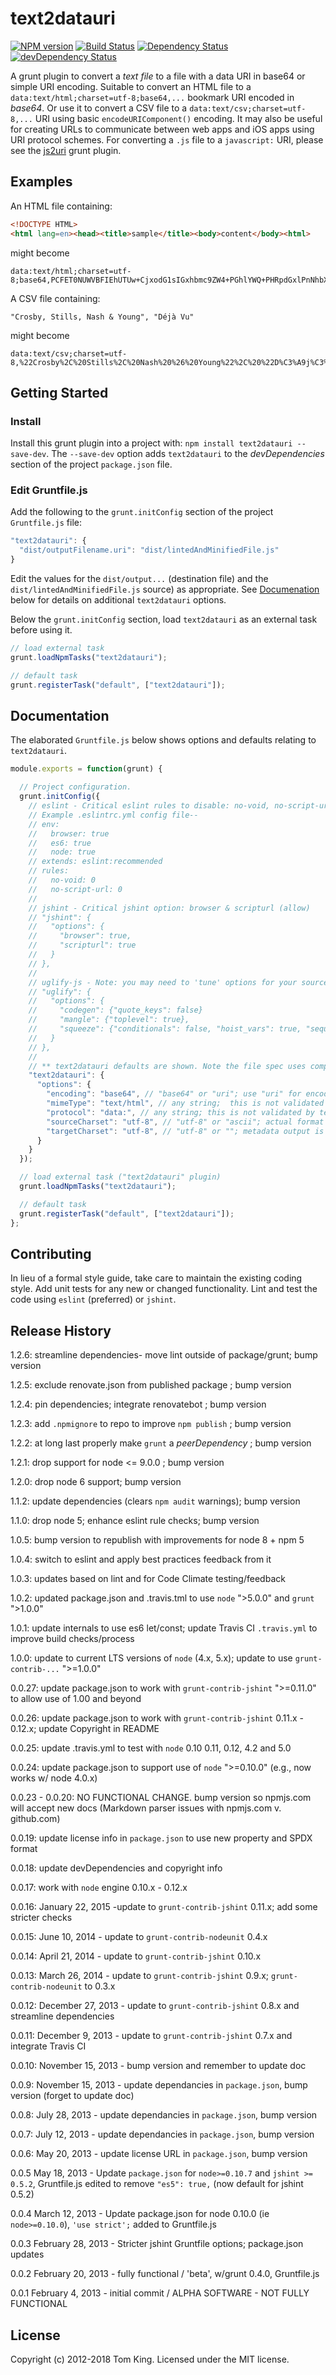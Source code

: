 # text2datauri

[![NPM version][npm-image]][npm-url] [![Build Status][build-image]][build-url]
[![Dependency Status][dep-image]][dep-url] [![devDependency Status][devDep-image]][devDep-url]

A grunt plugin to convert a _text_ _file_ to a file with a data URI in base64
or simple URI encoding. Suitable to convert an HTML file to a `data:text/html;charset=utf-8;base64,...`
bookmark URI encoded in _base64_. Or use it to convert a CSV file to a
`data:text/csv;charset=utf-8,...` URI using basic `encodeURIComponent()`
encoding. It may also be useful for creating URLs to communicate between web
apps and iOS apps using URI protocol schemes. For converting a `.js` file to a
`javascript:` URI, please see the [js2uri] grunt plugin.

## Examples

An HTML file containing:

```html
<!DOCTYPE HTML>
<html lang=en><head><title>sample</title><body>content</body><html>
```

might become

```url
data:text/html;charset=utf-8;base64,PCFET0NUWVBFIEhUTUw+CjxodG1sIGxhbmc9ZW4+PGhlYWQ+PHRpdGxlPnNhbXBsZTwvdGl0bGU+PGJvZHk+Y29udGVudDwvYm9keT48aHRtbD4=
```

A CSV file containing:

```csv
"Crosby, Stills, Nash & Young", "Déjà Vu"
```

might become

```url
data:text/csv;charset=utf-8,%22Crosby%2C%20Stills%2C%20Nash%20%26%20Young%22%2C%20%22D%C3%A9j%C3%A0%20Vu%22
```

## Getting Started

### Install

Install this grunt plugin into a project with:
`npm install text2datauri --save-dev`. The `--save-dev` option adds
`text2datauri` to the _devDependencies_ section of the project `package.json`
file.

### Edit Gruntfile.js

Add the following to the `grunt.initConfig` section of the project
`Gruntfile.js` file:

```javascript
"text2datauri": {
  "dist/outputFilename.uri": "dist/lintedAndMinifiedFile.js"
}
```

Edit the  values for the `dist/output...` (destination file) and the
`dist/lintedAndMinifiedFile.js` source) as appropriate. See
[Documenation](#documentation) below for details on additional `text2datauri`
options.

Below the `grunt.initConfig` section, load `text2datauri` as an external task
before using it.

```javascript
// load external task
grunt.loadNpmTasks("text2datauri");

// default task
grunt.registerTask("default", ["text2datauri"]);
```

## Documentation

The elaborated `Gruntfile.js` below shows options and defaults relating to
`text2datauri`.

```javascript
module.exports = function(grunt) {

  // Project configuration.
  grunt.initConfig({
    // eslint - Critical eslint rules to disable: no-void, no-script-url
    // Example .eslintrc.yml config file--
    // env:
    //   browser: true
    //   es6: true
    //   node: true
    // extends: eslint:recommended
    // rules:
    //   no-void: 0
    //   no-script-url: 0
    //
    // jshint - Critical jshint option: browser & scripturl (allow)
    // "jshint": {
    //   "options": {
    //     "browser": true,
    //     "scripturl": true
    //   }
    // },
    //
    // uglify-js - Note: you may need to 'tune' options for your source
    // "uglify": {
    //   "options": {
    //     "codegen": {"quote_keys": false}
    //     "mangle": {"toplevel": true},
    //     "squeeze": {"conditionals": false, "hoist_vars": true, "sequences": false},
    //   }
    // },
    //
    // ** text2datauri defaults are shown. Note the file spec uses compact form
    "text2datauri": {
      "options": {
        "encoding": "base64", // "base64" or "uri"; use "uri" for encodeURIComponent()
        "mimeType": "text/html", // any string;  this is not validated by text2datauri
        "protocol": "data:", // any string; this is not validated by text2datauri
        "sourceCharset": "utf-8", // "utf-8" or "ascii"; actual format not validated
        "targetCharset": "utf-8", // "utf-8" or ""; metadata output is always utf-8
      }
    }
  });

  // load external task ("text2datauri" plugin)
  grunt.loadNpmTasks("text2datauri");

  // default task
  grunt.registerTask("default", ["text2datauri"]);
};
```

## Contributing

In lieu of a formal style guide, take care to maintain the existing coding
style. Add unit tests for any new or changed functionality. Lint and test the
code using `eslint` (preferred) or `jshint`.

## Release History

1.2.6: streamline dependencies- move lint outside of package/grunt; bump version

1.2.5: exclude renovate.json from published package ; bump version

1.2.4: pin dependencies; integrate renovatebot ; bump version

1.2.3: add `.npmignore` to repo to improve `npm publish` ; bump version

1.2.2: at long last properly make `grunt` a _peerDependency_ ; bump version

1.2.1: drop support for node <= 9.0.0 ; bump version

1.2.0: drop node 6 support; bump version

1.1.2: update dependencies (clears `npm audit` warnings); bump version

1.1.0: drop node 5; enhance eslint rule checks; bump version

1.0.5: bump version to republish with improvements for node 8 + npm 5

1.0.4: switch to eslint and apply best practices feedback from it

1.0.3: updates based on lint and for Code Climate testing/feedback

1.0.2: updated package.json and .travis.tml to use `node` ">5.0.0" and `grunt`
">1.0.0"

1.0.1: update internals to use es6 let/const; update Travis CI `.travis.yml`
to improve build checks/process

1.0.0: update to current LTS versions of `node` (4.x, 5.x); update to use
`grunt-contrib-...` ">=1.0.0"

0.0.27: update package.json to work with `grunt-contrib-jshint` ">=0.11.0" to
allow use of 1.00 and beyond

0.0.26: update package.json to work with `grunt-contrib-jshint` 0.11.x -
0.12.x; update Copyright in README

0.0.25: update .travis.yml to test with `node` 0.10 0.11, 0.12, 4.2 and 5.0

0.0.24: update package.json to support use of `node` ">=0.10.0" (e.g., now
works w/ node 4.0.x)

0.0.23 - 0.0.20: NO FUNCTIONAL CHANGE. bump version so npmjs.com will accept
new docs (Markdown parser issues with npmjs.com v. github.com)

0.0.19: update license info in `package.json` to use new property and SPDX
format

0.0.18: update devDependencies and copyright info

0.0.17: work with `node` engine 0.10.x - 0.12.x

0.0.16: January 22, 2015 -update to `grunt-contrib-jshint` 0.11.x; add some
stricter checks

0.0.15: June 10, 2014 - update to `grunt-contrib-nodeunit` 0.4.x

0.0.14: April 21, 2014 - update to `grunt-contrib-jshint` 0.10.x

0.0.13: March 26, 2014 - update to `grunt-contrib-jshint` 0.9.x;
`grunt-contrib-nodeunit` to 0.3.x

0.0.12: December 27, 2013 - update to `grunt-contrib-jshint` 0.8.x and
streamline dependencies

0.0.11: December 9, 2013 - update to `grunt-contrib-jshint` 0.7.x and
integrate Travis CI

0.0.10: November 15, 2013 - bump version and remember to update doc

0.0.9: November 15, 2013 - update dependancies in `package.json`, bump version
(forget to update doc)

0.0.8: July 28, 2013 - update dependancies in `package.json`, bump version

0.0.7: July 12, 2013 - update dependancies in `package.json`, bump version

0.0.6: May 20, 2013 - update license URL in `package.json`, bump version

0.0.5 May 18, 2013 - Update `package.json` for `node>=0.10.7` and
`jshint >= 0.5.2`, Gruntfile.js edited to remove `"es5": true,` (now default
for jshint 0.5.2)

0.0.4 March 12, 2013 - Update package.json for node 0.10.0 (ie
`node>=0.10.0`), `'use strict';` added to Gruntfile.js

0.0.3 February 28, 2013 - Stricter jshint Gruntfile options; package.json
updates

0.0.2 February 20, 2013 - fully functional / 'beta', w/grunt 0.4.0,
Gruntfile.js

0.0.1 February 4, 2013 - initial commit / ALPHA SOFTWARE - NOT FULLY
FUNCTIONAL

## License

Copyright (c) 2012-2018 Tom King.
Licensed under the MIT license.

<!-- reference URLs -->

[build-image]: https://secure.travis-ci.org/mobilemind/text2datauri.svg?branch=master

[build-url]: https://travis-ci.org/mobilemind/text2datauri

[npm-image]: https://img.shields.io/npm/v/text2datauri.svg

[npm-url]: https://www.npmjs.com/package/text2datauri

[dep-image]: https://david-dm.org/mobilemind/text2datauri.svg

[dep-url]: https://david-dm.org/mobilemind/text2datauri

[devDep-image]: https://img.shields.io/david/dev/mobilemind/text2datauri.svg

[devDep-url]: https://david-dm.org/mobilemind/text2datauri#info=devDependencies

[js2uri]: http://npmjs.org/package/js2uri
